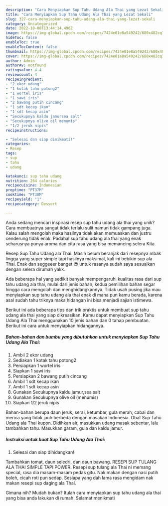 ```yaml
---
description: "Cara Menyiapkan Sup Tahu Udang Ala Thai yang Lezat Sekali"
title: "Cara Menyiapkan Sup Tahu Udang Ala Thai yang Lezat Sekali"
slug: 327-cara-menyiapkan-sup-tahu-udang-ala-thai-yang-lezat-sekali
category: Uncategorized
date: 2022-10-08T13:44:14.496Z
image: https://img-global.cpcdn.com/recipes/7424e01e8a549242/680x482cq70/sup-tahu-udang-ala-thai-foto-resep-utama.jpg
hideToc: false
enableToc: true
enableTocContent: false
thumbnail: https://img-global.cpcdn.com/recipes/7424e01e8a549242/680x482cq70/sup-tahu-udang-ala-thai-foto-resep-utama.jpg
cover: https://img-global.cpcdn.com/recipes/7424e01e8a549242/680x482cq70/sup-tahu-udang-ala-thai-foto-resep-utama.jpg
author: Admin
authorAv: notfound
ratingvalue: 4.4
reviewcount: 4
recipeingredient:
- "2 ekor udang"
- "1 kotak tahu potong2"
- "1 wortel iris"
- "1 sawi iris"
- "2 bawang putih cincang"
- "1 sdt kecap ikan"
- "1 sdt kecap asin"
- "Secukupnya kaldu jamursea salt"
- "Secukupnya olive oil menumis"
- "1/2 jeruk nipis"
recipeinstructions:

- "Selesai dan siap dinikmati!"
categories:
- Resep
tags:
- sup
- tahu
- udang

katakunci: sup tahu udang 
nutrition: 264 calories
recipecuisine: Indonesian
preptime: "PT37M"
cooktime: "PT38M"
recipeyield: "1"
recipecategory: Dessert

---
```





Anda sedang mencari inspirasi resep sup tahu udang ala thai yang unik? Cara membuatnya sangat tidak terlalu sulit namun tidak gampang juga. Kalau salah mengolah maka hasilnya tidak akan memuaskan dan justru cenderung tidak enak. Padahal sup tahu udang ala thai yang enak seharusnya punya aroma dan cita rasa yang bisa memancing selera Kita.





Resep Sup Tahu Udang ala Thai. Masih belum beranjak dari resepnya mbak lingga yang super simple tapi hasilnya maksimal, kali ini bebikin sup ala Thai. Enak dan seggeeer banget 😍 untuk rasanya sudah saya sesuaikan dengan selera dirumah yakk.

Ada beberapa hal yang sedikit banyak mempengaruhi kualitas rasa dari sup tahu udang ala thai, mulai dari jenis bahan, kedua pemilihan bahan segar hingga cara mengolah dan menghidangkannya. Tidak usah pusing jika mau menyiapkan sup tahu udang ala thai enak di mana pun kamu berada, karena asal sudah tahu triknya maka hidangan ini bisa menjadi sajian istimewa.






Berikut ini ada beberapa tips dan trik praktis untuk membuat sup tahu udang ala thai yang siap dikreasikan. Kamu dapat menyiapkan Sup Tahu Udang Ala Thai menggunakan 10 jenis bahan dan 0 tahap pembuatan. Berikut ini cara untuk menyiapkan hidangannya.

<!--inarticleads1-->

##### Bahan-bahan dan bumbu yang dibutuhkan untuk menyiapkan Sup Tahu Udang Ala Thai:

1. Ambil 2 ekor udang
1. Sediakan 1 kotak tahu potong2
1. Persiapkan 1 wortel iris
1. Siapkan 1 sawi iris
1. Persiapkan 2 bawang putih cincang
1. Ambil 1 sdt kecap ikan
1. Ambil 1 sdt kecap asin
1. Gunakan Secukupnya kaldu jamur,sea salt
1. Gunakan Secukupnya olive oil (menumis)
1. Siapkan 1/2 jeruk nipis


Bahan-bahan berupa daun jeruk, serai, ketumbar, gula merah, cabai dan merica yang tidak jauh berbeda dengan masakan Indonesia. Obat Sup Tahu Udang ala Thai kupon. Didihkan air, masukkan udang masak sebentar, lalu tambahkan tahu. Masukkan garam, gula dan kaldu jamur. 

<!--inarticleads2-->

##### Instruksi untuk buat Sup Tahu Udang Ala Thai:


1. Selesai dan siap dihidangkan!

Tambahkan tomat, daun seledri, dan daun bawang. RESEPI SUP TULANG ALA THAI SIMPLE TAPI POWER. Resepi sup tulang ala Thai ni memang special, rasa dia masam-masam pedas gitu. Nak makan dengan nasi putih boleh, cicah roti pun sedap. Sesiapa yang dah lama rasa mengidam nak makan resepi sup daging ala Thai. 

Gimana nih? Mudah bukan? Itulah cara menyiapkan sup tahu udang ala thai yang bisa anda lakukan di rumah. Selamat menikmati
